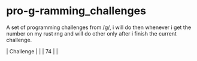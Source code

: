 # pro-g-ramming_challenges
A set of programming challenges from /g/, i will do then whenever i get the number on my rust rng and will do other only after i finish the current challenge.

| Challenge | |
| 74 | |
